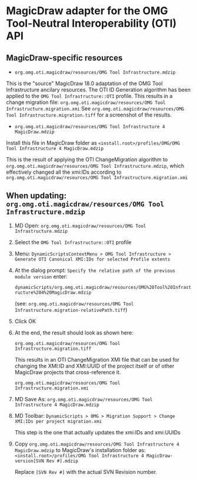 # MagicDraw adapter for the OMG Tool-Neutral Interoperability (OTI) API

## MagicDraw-specific resources

- `org.omg.oti.magicdraw/resources/OMG Tool Infrastructure.mdzip`

This is the "source" MagicDraw 18.0 adaptation of the OMG Tool Infrastructure ancilary resources.
The OTI ID Generation algorithm has been applied to the `OMG Tool Infrastructure::OTI` profile.
This results in a change migration file: `org.omg.oti.magicdraw/resources/OMG Tool Infrastructure.migration.xmi`
See `org.omg.oti.magicdraw/resources/OMG Tool Infrastructure.migration.tiff` for a screenshot of the results.

- `org.omg.oti.magicdraw/resources/OMG Tool Infrastructure 4 MagicDraw.mdzip`

Install this file in MagicDraw folder as `<install.root>/profiles/OMG/OMG Tool Infrastructure 4 MagicDraw.mdzip`

This is the result of applying the OTI ChangeMigration algorithm
to `org.omg.oti.magicdraw/resources/OMG Tool Infrastructure.mdzip`,
which effectively changed all the xmi:IDs according
to `org.omg.oti.magicdraw/resources/OMG Tool Infrastructure.migration.xmi`

## When updating: `org.omg.oti.magicdraw/resources/OMG Tool Infrastructure.mdzip`

1. MD Open: `org.omg.oti.magicdraw/resources/OMG Tool Infrastructure.mdzip`

2. Select the `OMG Tool Infrastructure::OTI` profile

3. Menu: `DynamicScriptsContextMenu > OMG Tool Infrastructure > Generate OTI Canonical XMI:IDs for selected Profile extents`

4. At the dialog prompt: `Specify the relative path of the previous module version` enter:

   `dynamicScripts/org.omg.oti.magicdraw/resources/OMG%20Tool%20Infrastructure%204%20MagicDraw.mdzip`

   (see: `org.omg.oti.magicdraw/resources/OMG Tool Infrastructure.migration-relativePath.tiff`)

5. Click OK

6. At the end, the result should look as shown here:

   `org.omg.oti.magicdraw/resources/OMG Tool Infrastructure.migration.tiff`

   This results in an OTI ChangeMigration XMI file that can be used for
   changing the XMI:ID and XMI:UUID of the project itself or of other MagicDraw projects
   that cross-reference it.

   `org.omg.oti.magicdraw/resources/OMG Tool Infrastructure.migration.xmi`

7. MD Save As: `org.omg.oti.magicdraw/resources/OMG Tool Infrastructure 4 MagicDraw.mdzip`

8. MD Toolbar: `DynamicScripts > OMG > Migration Support > Change XMI:IDs per project migration.xmi`

   This step is the one that actually updates the xmi:IDs and xmi:UUIDs


9. Copy `org.omg.oti.magicdraw/resources/OMG Tool Infrastructure 4 MagicDraw.mdzip` to
   MagicDraw's installation folder as: `<install.root>/profiles/OMG Tool Infrastructure 4 MagicDraw-version[SVN Rev #].mdzip`

   Replace `[SVN Rev #]` with the actual SVN Revision number.

